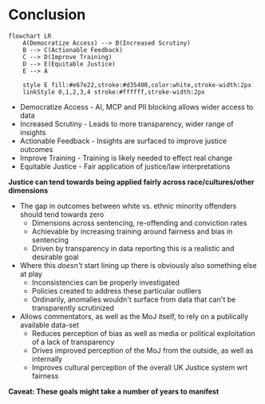 # Conclusion

```mermaid
flowchart LR
    A(Democratize Access) --> B(Increased Scrutiny)
    B --> C(Actionable Feedback)
    C --> D(Improve Training)
    D --> E(Equitable Justice)
    E --> A

    style E fill:#e67e22,stroke:#d35400,color:white,stroke-width:2px
    linkStyle 0,1,2,3,4 stroke:#ffffff,stroke-width:2px
```

* Democratize Access  - AI, MCP and PII blocking allows wider access to data
* Increased Scrutiny  - Leads to more transparency, wider range of insights
* Actionable Feedback - Insights are surfaced to improve justice outcomes
* Improve Training    - Training is likely needed to effect real change
* Equitable Justice   - Fair application of justice/law interpretations

**Justice can tend towards being applied fairly across race/cultures/other dimensions**
* The gap in outcomes between white vs. ethnic minority offenders should tend towards zero
  * Dimensions across sentencing, re-offending and conviction rates
  * Achievable by increasing training around fairness and bias in sentencing
  * Driven by transparency in data reporting this is a realistic and desirable goal
* Where this _doesn't_ start lining up there is obviously also something else at play
  * Inconsistencies can be properly investigated 
  * Policies created to address these particular outliers
  * Ordinarily, anomalies wouldn't surface from data that can't be transparently scrutinized
* Allows commentators, as well as the MoJ itself, to rely on a publically available data-set
  * Reduces perception of bias as well as media or political exploitation of a lack of transparency
  * Drives improved perception of the MoJ from the outside, as well as internally
  * Improves cultural perception of the overall UK Justice system wrt fairness

**Caveat: These goals might take a number of years to manifest**